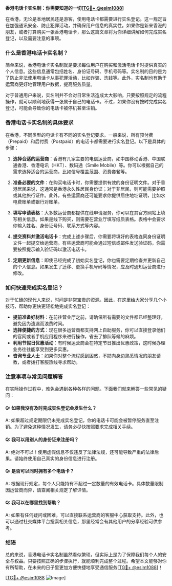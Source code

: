 **香港电话卡实名制：你需要知道的一切[[TG💪+ @esim1088](https://t.me/s/esim1088)]**

在香港，无论是本地居民还是游客，使用电话卡都需要进行实名登记。这一规定旨在加强通讯安全、防止犯罪活动，并确保用户信息的真实性。如果你是新来香港的朋友，或者打算购买一张香港电话卡，那么这篇文章将为你详细讲解如何完成实名登记，以及需要注意的事项。

### 什么是香港电话卡实名制？

简单来说，香港电话卡实名制就是要求每位用户在购买和激活电话卡时提供真实的个人信息。这些信息通常包括姓名、身份证号码、手机号码等。实名制的目的是为了防止非法使用电话卡从事犯罪活动，比如诈骗、洗钱等。此外，实名制也有助于运营商更好地管理用户数据，提高服务质量。

对于普通用户来说，实名制并不会对日常生活造成太大影响。只要按照规定的流程操作，就可以顺利地获得一张属于自己的电话卡。不过，如果你没有按时完成实名登记，可能会导致你的电话卡被停机甚至注销。

### 香港电话卡实名制的具体要求

在香港，不同类型的电话卡有不同的实名登记要求。一般来说，所有预付费（Prepaid）和后付费（Postpaid）的电话卡都需要进行实名登记。以下是具体的步骤：

1. **选择合适的运营商**：香港有几家主要的电信运营商，如中国移动香港、中国联通香港、香港电讯（HKT）、数码通（Smile Mobile）等。你可以根据自己的需求选择适合的运营商，比如信号覆盖范围、资费套餐等。

2. **准备必要的文件**：在购买电话卡时，你需要提供有效的身份证明文件。对于香港居民来说，这通常是香港永久性居民身份证；对于非居民，则可能需要护照或其他旅行证件。此外，有些运营商还可能要求你提供居住地址证明，比如水电费账单或银行对账单。

3. **填写申请表格**：大多数运营商都提供在线申请服务，你可以在其官方网站上填写相关信息。如果是线下购买，则需要在营业厅填写纸质表格。表格中会要求你输入姓名、身份证号码、联系方式等内容。

4. **提交资料并激活电话卡**：完成上述步骤后，你需要将填好的表格连同身份证明文件一起提交给运营商。有些运营商可能会通过短信或邮件发送验证码，你需要按照提示输入验证码以激活电话卡。

5. **定期更新信息**：即使已经完成了初始实名登记，你也需要定期检查并更新自己的个人信息。如果发生了迁移、更换手机号码等情况，应及时通知运营商进行修改。

### 如何快速完成实名登记？

对于忙碌的现代人来说，时间是非常宝贵的资源。因此，在这里给大家分享几个小技巧，帮助你更快更轻松地完成实名登记：

- **提前准备好材料**：在前往营业厅之前，请确保所有需要的文件都已经整理好，避免因为遗漏而浪费时间。
- **选择便捷的方式**：现在很多运营商都支持网上自助服务，你可以直接登录他们的官网或者手机应用程序来进行操作，省去了排队等候的麻烦。
- **利用节假日优惠活动**：有时候运营商会在特定节日推出优惠政策，这时候办理业务往往能享受到更多实惠。
- **咨询专业人士**：如果你对整个流程感到困惑，不妨向身边熟悉情况的朋友请教，或者拨打客服热线寻求帮助。

### 注意事项与常见问题解答

在实际操作过程中，难免会遇到各种各样的问题。下面我们就来解答一些常见的疑问：

#### Q: 如果我没有及时完成实名登记会发生什么？
A: 如果超过规定期限仍未完成实名登记，你的电话卡可能会被暂停服务直至注销。为了避免这种情况发生，请务必尽快按照要求完成相关手续。

#### Q: 我可以用别人的身份证来注册吗？
A: 绝对不可以！使用虚假信息不仅违反了法律法规，还可能导致严重的法律后果。请始终使用自己真实的身份信息进行注册。

#### Q: 是否可以同时拥有多个电话卡？
A: 根据现行规定，每个人只能持有不超过一定数量的有效电话卡。具体数量限制因运营商而异，请查阅相关规定了解详情。

#### Q: 我可以在哪里找到帮助？
A: 如果有任何疑问或困难，可以直接联系运营商的客服中心获取支持。此外，也可以通过社交媒体平台搜索相关信息，那里经常会有其他用户的分享经验可供参考。

### 结语

总的来说，香港电话卡实名制虽然看似繁琐，但实际上是为了保障我们每个人的安全与权益。只要按照正确的步骤执行，就能顺利完成整个过程。希望本文能够对你有所帮助，在未来的日子里更加方便快捷地享受通信服务[[TG💪+ @esim1088](https://t.me/s/esim1088)]！

[[TG💪+ @esim1088](https://t.me/s/esim1088) ![Image](https://i.postimg.cc/4NQfJmqS/Snipaste-2025-05-13-00-14-12.png)]